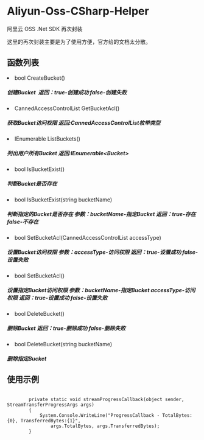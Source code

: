 # Aliyun-Oss-CSharp-Helper

阿里云 OSS .Net SDK 再次封装

这里的再次封装主要是为了使用方便，官方给的文档太分散。

<h2>函数列表</h2>
<li>bool CreateBucket()</li>
<h5>创建Bucket&nbsp;&nbsp;<em>返回：</em>true-创建成功 false-创建失败</h5>
<li>CannedAccessControlList GetBucketAcl()</li>
<h5>获取Bucket访问权限 返回:CannedAccessControlList枚举类型</h5>
<li>IEnumerable<Bucket> ListBuckets()</li>
<h5>列出用户所有Bucket 返回:IEnumerable&lt;Bucket&gt;</h5>
<li>bool IsBucketExist()</li>
<h5>判断Bucket是否存在</h5>
<li>bool IsBucketExist(string bucketName)</li>
<h5>判断指定的Bucket是否存在 参数：bucketName-指定Bucket 返回：true-存在 false-不存在</h5>
<li>bool SetBucketAcl(CannedAccessControlList accessType)</li>
<h5>设置Bucket访问权限 参数：accessType-访问权限 返回：true-设置成功 false-设置失败</h5>
<li>bool SetBucketAcl()</li>
<h5>设置指定Bucket访问权限 参数：bucketName-指定Bucket accessType-访问权限 返回：true-设置成功 false-设置失败</h5>
<li>bool DeleteBucket()</li>
<h5>删除Bucket 返回：true-删除成功 false-删除失败</h5>
<li>bool DeleteBucket(string bucketName)</li>
<h5>删除指定Bucket</h5>

<h2>使用示例</h2>
<code><pre> 
        private static void streamProgressCallback(object sender, StreamTransferProgressArgs args)
        {
            System.Console.WriteLine("ProgressCallback - TotalBytes:{0}, TransferredBytes:{1}",
                args.TotalBytes, args.TransferredBytes);
        }
</code></pre>

